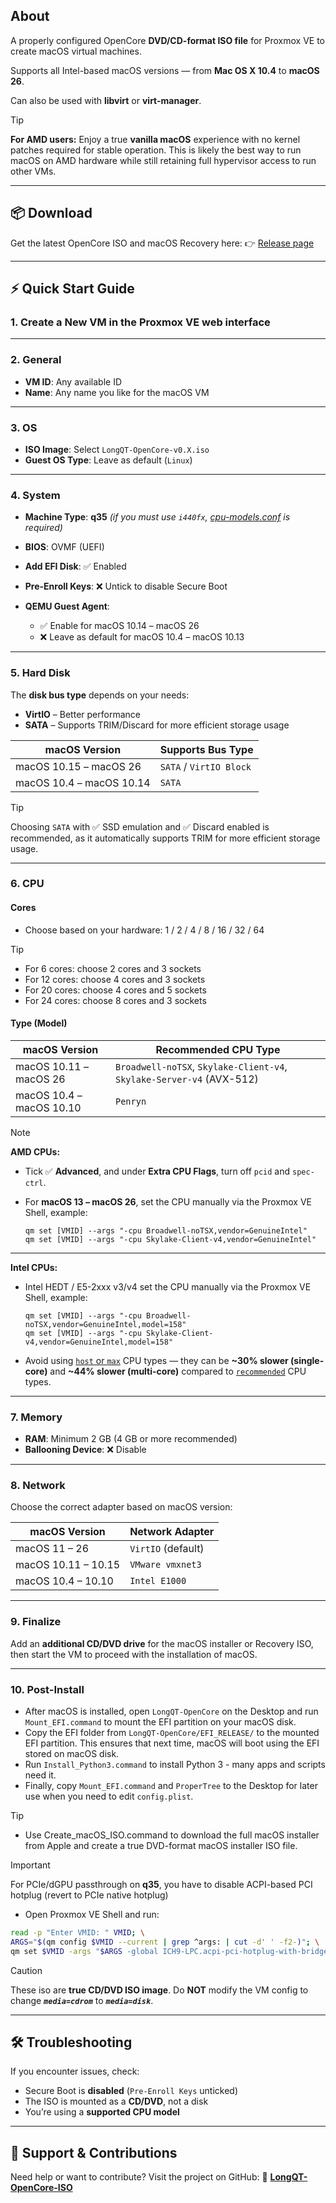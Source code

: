 ## About

A properly configured OpenCore **DVD/CD-format ISO file** for Proxmox VE to create macOS virtual machines.

Supports all Intel-based macOS versions — from **Mac OS X 10.4** to **macOS 26**.

Can also be used with **libvirt** or **virt-manager**.

> [!TIP]
> **For AMD users:**
> Enjoy a true **vanilla macOS** experience with no kernel patches required for stable operation.
> This is likely the best way to run macOS on AMD hardware while still retaining full hypervisor access to run other VMs.

---

## 📦 Download

Get the latest OpenCore ISO and macOS Recovery here: 👉 [Release page](https://github.com/LongQT-sea/OpenCore-ISO/releases)

---

## ⚡ Quick Start Guide

### 1. Create a New VM in the Proxmox VE web interface

---

### 2. General

* **VM ID**: Any available ID
* **Name**: Any name you like for the macOS VM

---

### 3. OS

* **ISO Image**: Select `LongQT-OpenCore-v0.X.iso`
* **Guest OS Type**: Leave as default (`Linux`)

---

### 4. System

* **Machine Type**: **q35** *(if you must use `i440fx`, [cpu-models.conf](https://github.com/LongQT-sea/OpenCore-ISO/blob/main/cpu-models.conf) is required)*
* **BIOS**: OVMF (UEFI)
* **Add EFI Disk**: ✅ Enabled
* **Pre-Enroll Keys**: ❌ Untick to disable Secure Boot
* **QEMU Guest Agent**:

  * ✅ Enable for macOS 10.14 – macOS 26
  * ❌ Leave as default for macOS 10.4 – macOS 10.13

---

### 5. Hard Disk

The **disk bus type** depends on your needs:

* **VirtIO** – Better performance
* **SATA** – Supports TRIM/Discard for more efficient storage usage

| macOS Version            | Supports Bus Type       |
| ------------------------ | ----------------------- |
| macOS 10.15 – macOS 26   | `SATA` / `VirtIO Block` |
| macOS 10.4 – macOS 10.14 | `SATA`                  |

> [!Tip]
> Choosing `SATA` with ✅ SSD emulation and ✅ Discard enabled is recommended, as it automatically supports TRIM for more efficient storage usage.


---

### 6. CPU

#### Cores

* Choose based on your hardware: 1 / 2 / 4 / 8 / 16 / 32 / 64

> [!TIP]
> * For 6 cores: choose 2 cores and 3 sockets
> * For 12 cores: choose 4 cores and 3 sockets
> * For 20 cores: choose 4 cores and 5 sockets
> * For 24 cores: choose 8 cores and 3 sockets

#### Type (Model)

| macOS Version            | Recommended CPU Type                                                  |
| ------------------------ | --------------------------------------------------------------------- |
| macOS 10.11 – macOS 26   | `Broadwell-noTSX`, `Skylake-Client-v4`, `Skylake-Server-v4` (AVX-512) |
| macOS 10.4 – macOS 10.10 | `Penryn`                                                              |

> [!NOTE]
> **AMD CPUs:**
> * Tick ✅ **Advanced**, and under **Extra CPU Flags**, turn off `pcid` and `spec-ctrl`.
> * For **macOS 13 – macOS 26**, set the CPU manually via the Proxmox VE Shell, example:
>
>   ```
>   qm set [VMID] --args "-cpu Broadwell-noTSX,vendor=GenuineIntel"
>   qm set [VMID] --args "-cpu Skylake-Client-v4,vendor=GenuineIntel"
>   ```
> ---
>  **Intel CPUs:**
> * Intel HEDT / E5-2xxx v3/v4 set the CPU manually via the Proxmox VE Shell, example:
>
>   ```
>   qm set [VMID] --args "-cpu Broadwell-noTSX,vendor=GenuineIntel,model=158"
>   qm set [VMID] --args "-cpu Skylake-Client-v4,vendor=GenuineIntel,model=158"
>   ```
> * Avoid using [`host` or `max`](https://browser.geekbench.com/v6/cpu/14313138) CPU types — they can be **~30% slower (single-core)** and **~44% slower (multi-core)** compared to [`recommended`](https://browser.geekbench.com/v6/cpu/14205183) CPU types.

---

### 7. Memory

* **RAM**: Minimum 2 GB (4 GB or more recommended)
* **Ballooning Device**: ❌ Disable

---

### 8. Network

Choose the correct adapter based on macOS version:

| macOS Version       | Network Adapter    |
| ------------------- | ------------------ |
| macOS 11 – 26       | `VirtIO` (default) |
| macOS 10.11 – 10.15 | `VMware vmxnet3`   |
| macOS 10.4 – 10.10  | `Intel E1000`      |

---

### 9. Finalize

Add an **additional CD/DVD drive** for the macOS installer or Recovery ISO, then start the VM to proceed with the installation of macOS.

---

### 10. Post-Install

* After macOS is installed, open `LongQT-OpenCore` on the Desktop and run `Mount_EFI.command` to mount the EFI partition on your macOS disk.
* Copy the EFI folder from `LongQT-OpenCore/EFI_RELEASE/` to the mounted EFI partition. This ensures that next time, macOS will boot using the EFI stored on macOS disk.
* Run `Install_Python3.command` to install Python 3 - many apps and scripts need it.
* Finally, copy `Mount_EFI.command` and `ProperTree` to the Desktop for later use when you need to edit `config.plist`.

> [!TIP]
> * Use Create_macOS_ISO.command to download the full macOS installer from Apple and create a true DVD-format macOS installer ISO file.

> [!IMPORTANT]
> For PCIe/dGPU passthrough on **q35**, you have to disable ACPI-based PCI hotplug (revert to PCIe native hotplug)
> - Open Proxmox VE Shell and run:
> ```bash
> read -p "Enter VMID: " VMID; \
> ARGS="$(qm config $VMID --current | grep ^args: | cut -d' ' -f2-)"; \
> qm set $VMID -args "$ARGS -global ICH9-LPC.acpi-pci-hotplug-with-bridge-support=off"
> ```

> [!CAUTION]
> These iso are **true CD/DVD ISO image**.
> Do **NOT** modify the VM config to change ***`media=cdrom`*** to ***`media=disk`***.

---

## 🛠️ Troubleshooting

If you encounter issues, check:

* Secure Boot is **disabled** (`Pre-Enroll Keys` unticked)
* The ISO is mounted as a **CD/DVD**, not a disk
* You’re using a **supported CPU model**

---

## 🤝 Support & Contributions

Need help or want to contribute?
Visit the project on GitHub:
🔗 [**LongQT-OpenCore-ISO**](https://github.com/LongQT-sea/OpenCore-ISO)
